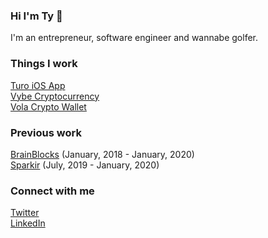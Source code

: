 ### Hi I'm Ty 👋

I'm an entrepreneur, software engineer and wannabe golfer.

### Things I work
[Turo iOS App](https://turo.com)<br />
[Vybe Cryptocurrency](https://vybe.finance)<br />
[Vola Crypto Wallet](https://getvola.com)

### Previous work
[BrainBlocks](https://brainblocks.io) (January, 2018 - January, 2020)<br />
[Sparkir](https://sparkir.com) (July, 2019 - January, 2020)

### Connect with me
[Twitter](https://twitter.com/schenkty)<br />
[LinkedIn](https://www.linkedin.com/in/schenkty)

